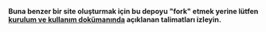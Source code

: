 **Buna benzer bir site oluşturmak için bu depoyu "fork" etmek yerine lütfen
[kurulum ve kullanım dokümanında](http://fo.roktas.me/fo-intro) açıklanan
talimatları izleyin.**

